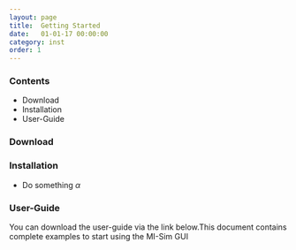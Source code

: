 ```yaml
---
layout: page
title:  Getting Started
date:   01-01-17 00:00:00
category: inst
order: 1
---
```


### Contents

* Download
* Installation
* User-Guide

### Download
 
### Installation

* Do something $\alpha$

### User-Guide

You can download the user-guide via the link below.This document contains complete examples to start using the MI-Sim GUI
        


